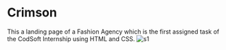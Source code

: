 # Crimson
This a landing page of a Fashion Agency which is the first assigned task of the CodSoft Internship using HTML and CSS.
![s1](https://github.com/PariBainsla/Crimson/assets/153187084/cb0b6ec7-29c8-40f9-a0be-bd5c34c92c18)

